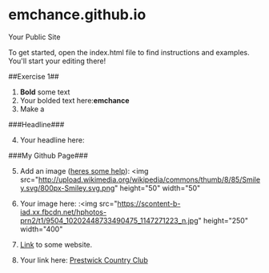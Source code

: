 emchance.github.io
=====================

Your Public Site

To get started, open the index.html file to find instructions and examples. You'll start your editing there!

##Exercise 1##

  1. **Bold** some text
  2. Your bolded text here:**emchance**
  3. Make a
  
  ###Headline###

  4. Your headline here: 

  ###My Github Page###
  
  
  5. Add an image ([heres some help](http://forum.koramgame.com/thread-60307-1-1.html)): <img src="http://upload.wikimedia.org/wikipedia/commons/thumb/8/85/Smiley.svg/800px-Smiley.svg.png" height="50" width="50"</li>

  6. Your image here: :<img src="https://scontent-b-iad.xx.fbcdn.net/hphotos-prn2/t1/9504_10202448733490475_1147271223_n.jpg" height="250" width="400"</li>

  7. [Link](http://www.coceleratoru.com) to some website.

  8. Your link here: [Prestwick Country Club](http://www.prestwickcountryclub.com/)
